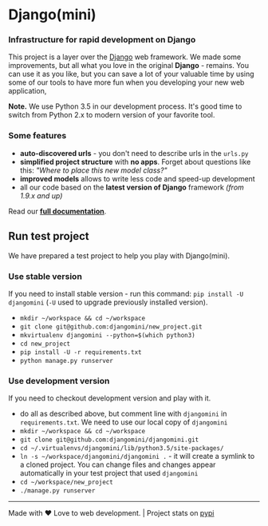 # Django(mini)

### Infrastructure for rapid development on Django

This project is a layer over the [Django](http://djangoproject.com) web framework. We made some improvements, but all what you love in the original **Django** - remains. You can use it as you like, but you can save a lot of your valuable time by using some of our tools to have more fun when you developing your new web application,

**Note.** We use Python 3.5 in our development process. It's good time to switch from Python 2.x to modern version of your favorite tool.

### Some features

- **auto-discovered urls** - you don't need to describe urls in the `urls.py`
- **simplified project structure** with **no apps**. Forget about questions like this: *"Where to place this new model class?"*
- **improved models** allows to write less code and speed-up development
- all our code based on the **latest version of Django** framework *(from 1.9.x and up)*

Read our **[full documentation](docs)**.

## Run test project

We have prepared a test project to help you play with Django(mini).

### Use stable version

If you need to install stable version - run this command: `pip install -U djangomini` (`-U` used to upgrade previously installed version).

- `mkdir ~/workspace && cd ~/workspace`
- `git clone git@github.com:djangomini/new_project.git`
- `mkvirtualenv djangomini --python=$(which python3)`
- `cd new_project`
- `pip install -U -r requirements.txt`
- `python manage.py runserver`

### Use development version

If you need to checkout development version and play with it.

- do all as described above, but comment line with `djangomini` in `requirements.txt`. We need to use our local copy of `djangomini`
- `mkdir ~/workspace && cd ~/workspace`
- `git clone git@github.com:djangomini/djangomini.git`
- `cd ~/.virtualenvs/djangomini/lib/python3.5/site-packages/`
- `ln -s ~/workspace/djangomini/djangomini .` - it will create a symlink to a cloned project. You can change files and changes appear automatically in your test project that used `djangomini`
- `cd ~/workspace/new_project`
- `./manage.py runserver`

-------

Made with ♥️ Love to web development. | Project stats on [pypi](https://pypi.python.org/pypi/djangomini)
